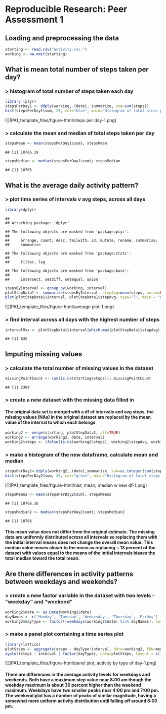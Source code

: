 # Reproducible Research: Peer Assessment 1


## Loading and preprocessing the data

```r
starting <- read.csv("activity.csv.")
working <- na.omit(starting)
```

## What is mean total number of steps taken per day?

### > histogram of total number of steps taken each day

```r
library (plyr)
stepsPerDay1 <- ddply(working,.(date), summarize, sum=sum(steps))
hist(stepsPerDay1$sum, 25, col="blue", main="Histogram of total steps per day, NAs omitted", ylab="number of days", xlab="total steps per day")
```

![](PA1_template_files/figure-html/steps per day-1.png)<!-- -->

### > calculate the mean and median of total steps taken per day

```r
stepsMean <- mean(stepsPerDay1$sum); stepsMean
```

```
## [1] 10766.19
```

```r
stepsMedian <- median(stepsPerDay1$sum); stepsMedian
```

```
## [1] 10765
```

## What is the average daily activity pattern?

### > plot time series of intervals v avg steps, across all days

```r
library(dplyr)
```

```
## 
## Attaching package: 'dplyr'
```

```
## The following objects are masked from 'package:plyr':
## 
##     arrange, count, desc, failwith, id, mutate, rename, summarise,
##     summarize
```

```
## The following objects are masked from 'package:stats':
## 
##     filter, lag
```

```
## The following objects are masked from 'package:base':
## 
##     intersect, setdiff, setequal, union
```

```r
stepsByInterval <- group_by(working, interval)
plotStepData1 <- summarize(stepsByInterval, stepAvg=mean(steps, na.rm=FALSE))
plot(plotStepData1$interval, plotStepData1$stepAvg, type="l", main = "Average Daily Activity Pattern", xlab = "interval identifier (5 minute intervals)", ylab = "steps", col="red", lty="solid", lwd = 1)
```

![](PA1_template_files/figure-html/average plot-1.png)<!-- -->

### > find interval across all days with the highest number of steps

```r
intervalMax <- plotStepData1$interval[which.max(plotStepData1$stepAvg)]; intervalMax
```

```
## [1] 835
```

## Imputing missing values

### > calculate the total number of missing values in the dataset

```r
missingPointCount <- sum(is.na(starting$steps)); missingPointCount
```

```
## [1] 2304
```

### > create a new dataset with the missing data filled in

#### The original data set is merged with a df of intervals and avg steps.  the missing values (NAs) in the original dataset are replaced by the mean value of the interval to which each belongs


```r
working2 <- merge(starting, plotStepData1, all=TRUE)
working2 <- arrange(working2, date, interval)
working2$steps <- ifelse(is.na(working2$steps), working2$stepAvg, working2$steps)
```

### > make a histogram of the new dataframe, calculate mean and median

```r
stepsPerDay2<-ddply(working2,.(date),summarize, sum=as.integer(sum(steps)))
hist(stepsPerDay2$sum, 25, col="green", main="Histogram of total steps per day, NAs replaced", ylab="number of days",xlab="total steps per day")
```

![](PA1_template_files/figure-html/hist, mean, median w new df-1.png)<!-- -->

```r
stepsMean2 <- mean(stepsPerDay2$sum); stepsMean2
```

```
## [1] 10766.16
```

```r
stepsMedian2 <- median(stepsPerDay2$sum); stepsMedian2
```

```
## [1] 10766
```

#### This mean value does not differ from the original estimate.  The missing data are uniformly distributed across all intervals so replacing them with the initial interval means does not change the overall mean value.  This median value moves closer to the mean as replacing ~ 13 percent of the dataset with values equal to the means of the initial intervals biases the total median toward the total mean.  

## Are there differences in activity patterns between weekdays and weekends?

### > create a new factor variable in the dataset with two levels - "weekday" and "weekend"

```r
working2$date <- as.Date(working2$date)
dayNames <- c('Monday', 'Tuesday', 'Wednesday', 'Thursday', 'Friday')
working2$dayType <- factor((weekdays(working2$date) %in% dayNames), levels=c(FALSE, TRUE), labels=c('weekend', 'weekday'))
```

### > make a panel plot containing a time series plot

```r
library(lattice)
plotSteps <- aggregate(steps ~ dayType+interval, data=working2, FUN=mean)
xyplot(steps ~ interval | factor(dayType), data=plotSteps, layout = c(1, 2), scales=list(cex=.8, col="red"), type=c("l", "g"), col = "blue", xlab= "interval identifier (5 minute intervals)", ylab= "average steps per interval", lty="solid")
```

![](PA1_template_files/figure-html/panel plot, activity by type of day-1.png)<!-- -->

#### There are differences in the average activity levels for weekdays and weekends.  Both have a maximum step value near 8:00 am though the weekday maximum is about 30 percent higher than the weekend maximum.  Weekdays have two smaller peaks near 4:00 pm and 7:00 pm.  The weekend plot has a number of peaks of similar magnitude, having a somewhat more uniform activity distribution until falling off around 8:00 pm.
